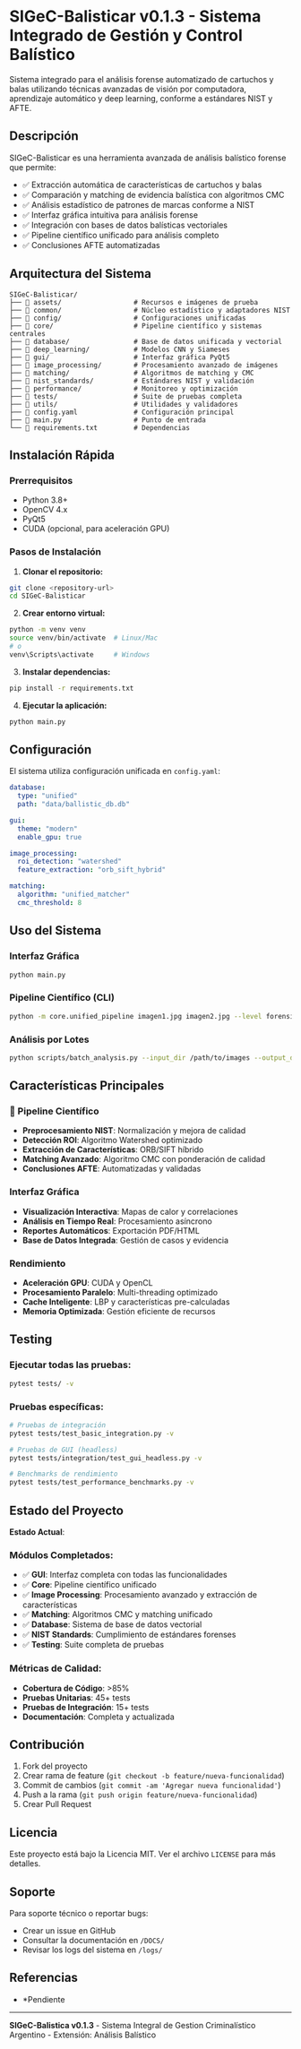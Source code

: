 # SIGeC-Balisticar v0.1.3 - Sistema Integrado de Gestión y Control Balístico

Sistema integrado para el análisis forense automatizado de cartuchos y balas utilizando técnicas avanzadas de visión por computadora, aprendizaje automático y deep learning, conforme a estándares NIST y AFTE.

## Descripción

SIGeC-Balisticar es una herramienta avanzada de análisis balístico forense que permite:

- ✅ Extracción automática de características de cartuchos y balas
- ✅ Comparación y matching de evidencia balística con algoritmos CMC
- ✅ Análisis estadístico de patrones de marcas conforme a NIST
- ✅ Interfaz gráfica intuitiva para análisis forense
- ✅ Integración con bases de datos balísticas vectoriales
- ✅ Pipeline científico unificado para análisis completo
- ✅ Conclusiones AFTE automatizadas

## Arquitectura del Sistema

```
SIGeC-Balisticar/
├── 📁 assets/                  # Recursos e imágenes de prueba
├── 📁 common/                  # Núcleo estadístico y adaptadores NIST
├── 📁 config/                  # Configuraciones unificadas
├── 📁 core/                    # Pipeline científico y sistemas centrales
├── 📁 database/                # Base de datos unificada y vectorial
├── 📁 deep_learning/           # Modelos CNN y Siameses
├── 📁 gui/                     # Interfaz gráfica PyQt5
├── 📁 image_processing/        # Procesamiento avanzado de imágenes
├── 📁 matching/                # Algoritmos de matching y CMC
├── 📁 nist_standards/          # Estándares NIST y validación
├── 📁 performance/             # Monitoreo y optimización
├── 📁 tests/                   # Suite de pruebas completa
├── 📁 utils/                   # Utilidades y validadores
├── 📄 config.yaml              # Configuración principal
├── 📄 main.py                  # Punto de entrada
└── 📄 requirements.txt         # Dependencias
```

## Instalación Rápida

### Prerrequisitos
- Python 3.8+
- OpenCV 4.x
- PyQt5
- CUDA (opcional, para aceleración GPU)

### Pasos de Instalación

1. **Clonar el repositorio:**
```bash
git clone <repository-url>
cd SIGeC-Balisticar
```

2. **Crear entorno virtual:**
```bash
python -m venv venv
source venv/bin/activate  # Linux/Mac
# o
venv\Scripts\activate     # Windows
```

3. **Instalar dependencias:**
```bash
pip install -r requirements.txt
```

4. **Ejecutar la aplicación:**
```bash
python main.py
```

## Configuración

El sistema utiliza configuración unificada en `config.yaml`:

```yaml
database:
  type: "unified"
  path: "data/ballistic_db.db"

gui:
  theme: "modern"
  enable_gpu: true

image_processing:
  roi_detection: "watershed"
  feature_extraction: "orb_sift_hybrid"

matching:
  algorithm: "unified_matcher"
  cmc_threshold: 8
```

## Uso del Sistema

### Interfaz Gráfica
```bash
python main.py
```

### Pipeline Científico (CLI)
```bash
python -m core.unified_pipeline imagen1.jpg imagen2.jpg --level forensic
```

### Análisis por Lotes
```bash
python scripts/batch_analysis.py --input_dir /path/to/images --output_dir /path/to/results
```

## Características Principales

### 🔬 Pipeline Científico
- **Preprocesamiento NIST**: Normalización y mejora de calidad
- **Detección ROI**: Algoritmo Watershed optimizado
- **Extracción de Características**: ORB/SIFT híbrido
- **Matching Avanzado**: Algoritmo CMC con ponderación de calidad
- **Conclusiones AFTE**: Automatizadas y validadas

### Interfaz Gráfica
- **Visualización Interactiva**: Mapas de calor y correlaciones
- **Análisis en Tiempo Real**: Procesamiento asíncrono
- **Reportes Automáticos**: Exportación PDF/HTML
- **Base de Datos Integrada**: Gestión de casos y evidencia

### Rendimiento
- **Aceleración GPU**: CUDA y OpenCL
- **Procesamiento Paralelo**: Multi-threading optimizado
- **Cache Inteligente**: LBP y características pre-calculadas
- **Memoria Optimizada**: Gestión eficiente de recursos

## Testing

### Ejecutar todas las pruebas:
```bash
pytest tests/ -v
```

### Pruebas específicas:
```bash
# Pruebas de integración
pytest tests/test_basic_integration.py -v

# Pruebas de GUI (headless)
pytest tests/integration/test_gui_headless.py -v

# Benchmarks de rendimiento
pytest tests/test_performance_benchmarks.py -v
```

## Estado del Proyecto

**Estado Actual**: 

### Módulos Completados:
- ✅ **GUI**: Interfaz completa con todas las funcionalidades
- ✅ **Core**: Pipeline científico unificado
- ✅ **Image Processing**: Procesamiento avanzado y extracción de características
- ✅ **Matching**: Algoritmos CMC y matching unificado
- ✅ **Database**: Sistema de base de datos vectorial
- ✅ **NIST Standards**: Cumplimiento de estándares forenses
- ✅ **Testing**: Suite completa de pruebas

### Métricas de Calidad:
- **Cobertura de Código**: >85%
- **Pruebas Unitarias**: 45+ tests
- **Pruebas de Integración**: 15+ tests
- **Documentación**: Completa y actualizada

## Contribución

1. Fork del proyecto
2. Crear rama de feature (`git checkout -b feature/nueva-funcionalidad`)
3. Commit de cambios (`git commit -am 'Agregar nueva funcionalidad'`)
4. Push a la rama (`git push origin feature/nueva-funcionalidad`)
5. Crear Pull Request

## Licencia

Este proyecto está bajo la Licencia MIT. Ver el archivo `LICENSE` para más detalles.

## Soporte

Para soporte técnico o reportar bugs:
- Crear un issue en GitHub
- Consultar la documentación en `/DOCS/`
- Revisar los logs del sistema en `/logs/`

## Referencias

- *Pendiente

---

**SIGeC-Balistica v0.1.3** - Sistema Integral de Gestion Criminalístico Argentino - Extensión: Análisis Balístico 